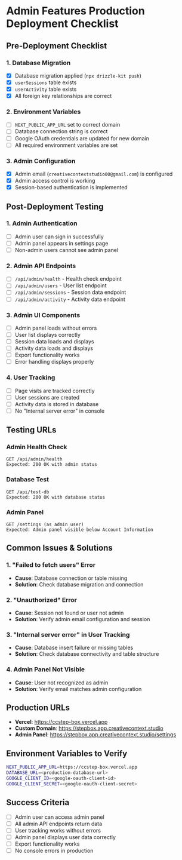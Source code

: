 # Admin Features Production Deployment Checklist

## Pre-Deployment Checklist

### 1. Database Migration
- [x] Database migration applied (`npx drizzle-kit push`)
- [x] `userSessions` table exists
- [x] `userActivity` table exists
- [x] All foreign key relationships are correct

### 2. Environment Variables
- [ ] `NEXT_PUBLIC_APP_URL` set to correct domain
- [ ] Database connection string is correct
- [ ] Google OAuth credentials are updated for new domain
- [ ] All required environment variables are set

### 3. Admin Configuration
- [x] Admin email (`creativecontextstudio00@gmail.com`) is configured
- [x] Admin access control is working
- [x] Session-based authentication is implemented

## Post-Deployment Testing

### 1. Admin Authentication
- [ ] Admin user can sign in successfully
- [ ] Admin panel appears in settings page
- [ ] Non-admin users cannot see admin panel

### 2. Admin API Endpoints
- [ ] `/api/admin/health` - Health check endpoint
- [ ] `/api/admin/users` - User list endpoint
- [ ] `/api/admin/sessions` - Session data endpoint
- [ ] `/api/admin/activity` - Activity data endpoint

### 3. Admin UI Components
- [ ] Admin panel loads without errors
- [ ] User list displays correctly
- [ ] Session data loads and displays
- [ ] Activity data loads and displays
- [ ] Export functionality works
- [ ] Error handling displays properly

### 4. User Tracking
- [ ] Page visits are tracked correctly
- [ ] User sessions are created
- [ ] Activity data is stored in database
- [ ] No "Internal server error" in console

## Testing URLs

### Admin Health Check
```
GET /api/admin/health
Expected: 200 OK with admin status
```

### Database Test
```
GET /api/test-db
Expected: 200 OK with database status
```

### Admin Panel
```
GET /settings (as admin user)
Expected: Admin panel visible below Account Information
```

## Common Issues & Solutions

### 1. "Failed to fetch users" Error
- **Cause**: Database connection or table missing
- **Solution**: Check database migration and connection

### 2. "Unauthorized" Error
- **Cause**: Session not found or user not admin
- **Solution**: Verify admin email configuration and session

### 3. "Internal server error" in User Tracking
- **Cause**: Database insert failure or missing tables
- **Solution**: Check database connectivity and table structure

### 4. Admin Panel Not Visible
- **Cause**: User not recognized as admin
- **Solution**: Verify email matches admin configuration

## Production URLs

- **Vercel**: https://ccstep-box.vercel.app
- **Custom Domain**: https://stepbox.app.creativecontext.studio
- **Admin Panel**: https://stepbox.app.creativecontext.studio/settings

## Environment Variables to Verify

```bash
NEXT_PUBLIC_APP_URL=https://ccstep-box.vercel.app
DATABASE_URL=<production-database-url>
GOOGLE_CLIENT_ID=<google-oauth-client-id>
GOOGLE_CLIENT_SECRET=<google-oauth-client-secret>
```

## Success Criteria

- [ ] Admin user can access admin panel
- [ ] All admin API endpoints return data
- [ ] User tracking works without errors
- [ ] Admin panel displays user data correctly
- [ ] Export functionality works
- [ ] No console errors in production
